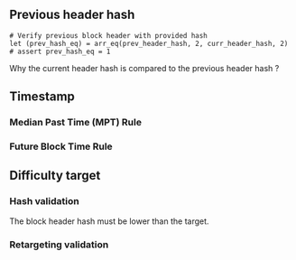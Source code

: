 ## Previous header hash

```cairo
# Verify previous block header with provided hash
let (prev_hash_eq) = arr_eq(prev_header_hash, 2, curr_header_hash, 2)
# assert prev_hash_eq = 1
```

Why the current header hash is compared to the previous header hash ?


## Timestamp

### Median Past Time (MPT) Rule

### Future Block Time Rule


## Difficulty target

### Hash validation

The block header hash must be lower than the target.

### Retargeting validation
